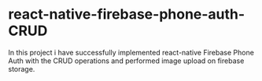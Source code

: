 # react-native-firebase-phone-auth-CRUD
In this project i have successfully implemented react-native Firebase Phone Auth with the CRUD operations and performed image upload on firebase storage.
